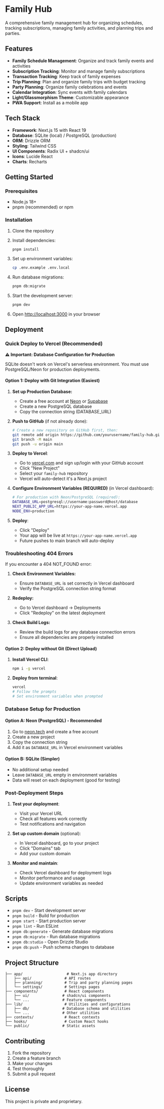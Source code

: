 # Family Hub

A comprehensive family management hub for organizing schedules, tracking subscriptions, managing family activities, and planning trips and parties.

## Features

- **Family Schedule Management**: Organize and track family events and activities
- **Subscription Tracking**: Monitor and manage family subscriptions
- **Transaction Tracking**: Keep track of family expenses
- **Trip Planning**: Plan and organize family trips with budget tracking
- **Party Planning**: Organize family celebrations and events
- **Calendar Integration**: Sync events with family calendars
- **Light/Glassmorphism Theme**: Customizable appearance
- **PWA Support**: Install as a mobile app

## Tech Stack

- **Framework**: Next.js 15 with React 19
- **Database**: SQLite (local) / PostgreSQL (production)
- **ORM**: Drizzle ORM
- **Styling**: Tailwind CSS
- **UI Components**: Radix UI + shadcn/ui
- **Icons**: Lucide React
- **Charts**: Recharts

## Getting Started

### Prerequisites

- Node.js 18+ 
- pnpm (recommended) or npm

### Installation

1. Clone the repository
2. Install dependencies:
   ```bash
   pnpm install
   ```

3. Set up environment variables:
   ```bash
   cp .env.example .env.local
   ```

4. Run database migrations:
   ```bash
   pnpm db:migrate
   ```

5. Start the development server:
   ```bash
   pnpm dev
   ```

6. Open [http://localhost:3000](http://localhost:3000) in your browser

## Deployment

### Quick Deploy to Vercel (Recommended)

**⚠️ Important: Database Configuration for Production**

SQLite doesn't work on Vercel's serverless environment. You must use PostgreSQL/Neon for production deployments.

#### Option 1: Deploy with Git Integration (Easiest)

1. **Set up Production Database:**
   - Create a free account at [Neon](https://neon.tech) or [Supabase](https://supabase.com)
   - Create a new PostgreSQL database
   - Copy the connection string (DATABASE_URL)

2. **Push to GitHub** (if not already done):
   ```bash
   # Create a new repository on GitHub first, then:
   git remote add origin https://github.com/yourusername/family-hub.git
   git branch -M main
   git push -u origin main
   ```

3. **Deploy to Vercel**:
   - Go to [vercel.com](https://vercel.com) and sign up/login with your GitHub account
   - Click "New Project"
   - Select your `family-hub` repository
   - Vercel will auto-detect it's a Next.js project

4. **Configure Environment Variables (REQUIRED)** (in Vercel dashboard):
   ```bash
   # For production with Neon/PostgreSQL (required):
   DATABASE_URL=postgresql://username:password@host/database
   NEXT_PUBLIC_APP_URL=https://your-app-name.vercel.app
   NODE_ENV=production
   ```

5. **Deploy**:
   - Click "Deploy"
   - Your app will be live at `https://your-app-name.vercel.app`
   - Future pushes to main branch will auto-deploy

### Troubleshooting 404 Errors

If you encounter a 404 NOT_FOUND error:

1. **Check Environment Variables:**
   - Ensure `DATABASE_URL` is set correctly in Vercel dashboard
   - Verify the PostgreSQL connection string format

2. **Redeploy:**
   - Go to Vercel dashboard → Deployments
   - Click "Redeploy" on the latest deployment

3. **Check Build Logs:**
   - Review the build logs for any database connection errors
   - Ensure all dependencies are properly installed

#### Option 2: Deploy without Git (Direct Upload)

1. **Install Vercel CLI**:
   ```bash
   npm i -g vercel
   ```

2. **Deploy from terminal**:
   ```bash
   vercel
   # Follow the prompts
   # Set environment variables when prompted
   ```

### Database Setup for Production

#### Option A: Neon (PostgreSQL) - Recommended
1. Go to [neon.tech](https://neon.tech) and create a free account
2. Create a new project
3. Copy the connection string
4. Add it as `DATABASE_URL` in Vercel environment variables

#### Option B: SQLite (Simpler)
- No additional setup needed
- Leave `DATABASE_URL` empty in environment variables
- Data will reset on each deployment (good for testing)

### Post-Deployment Steps

1. **Test your deployment**:
   - Visit your Vercel URL
   - Check all features work correctly
   - Test notifications and navigation

2. **Set up custom domain** (optional):
   - In Vercel dashboard, go to your project
   - Click "Domains" tab
   - Add your custom domain

3. **Monitor and maintain**:
   - Check Vercel dashboard for deployment logs
   - Monitor performance and usage
   - Update environment variables as needed

## Scripts

- `pnpm dev` - Start development server
- `pnpm build` - Build for production
- `pnpm start` - Start production server
- `pnpm lint` - Run ESLint
- `pnpm db:generate` - Generate database migrations
- `pnpm db:migrate` - Run database migrations
- `pnpm db:studio` - Open Drizzle Studio
- `pnpm db:push` - Push schema changes to database

## Project Structure

```
├── app/                    # Next.js app directory
│   ├── api/               # API routes
│   ├── planning/          # Trip and party planning pages
│   └── settings/          # Settings pages
├── components/            # React components
│   ├── ui/               # shadcn/ui components
│   └── ...               # Feature components
├── lib/                   # Utilities and configurations
│   ├── db/               # Database schema and utilities
│   └── ...               # Other utilities
├── contexts/              # React contexts
├── hooks/                 # Custom React hooks
└── public/               # Static assets
```

## Contributing

1. Fork the repository
2. Create a feature branch
3. Make your changes
4. Test thoroughly
5. Submit a pull request

## License

This project is private and proprietary.